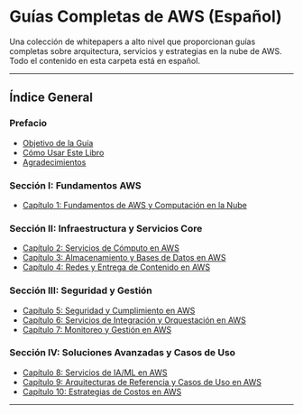 # Guías Completas de AWS (Español)

Una colección de whitepapers a alto nivel que proporcionan guías completas sobre arquitectura, servicios y estrategias en la nube de AWS.  
Todo el contenido en esta carpeta está en español.

---

## Índice General

### Prefacio
- [Objetivo de la Guía](objetivo-de-la-guia.md)  
- [Cómo Usar Este Libro](como-usar-este-libro.md)  
- [Agradecimientos](agradecimientos.md)  

### Sección I: Fundamentos AWS
- [Capítulo 1: Fundamentos de AWS y Computación en la Nube](whitepapers/fundamentos-de-aws-y-computacion-en-la-nube.md)  

### Sección II: Infraestructura y Servicios Core
- [Capítulo 2: Servicios de Cómputo en AWS](whitepapers/servicios-de-computo-en-aws.md)  
- [Capítulo 3: Almacenamiento y Bases de Datos en AWS](whitepapers/almacenamiento-y-bases-de-datos-en-aws.md)  
- [Capítulo 4: Redes y Entrega de Contenido en AWS](whitepapers/redes-y-entrega-de-contenido-en-aws.md)  

### Sección III: Seguridad y Gestión
- [Capítulo 5: Seguridad y Cumplimiento en AWS](whitepapers/seguridad-y-cumplimiento-en-aws.md)  
- [Capítulo 6: Servicios de Integración y Orquestación en AWS](whitepapers/servicios-de-integracion-y-orquestacion-en-aws.md)  
- [Capítulo 7: Monitoreo y Gestión en AWS](whitepapers/monitoreo-y-gestion-en-aws.md)  

### Sección IV: Soluciones Avanzadas y Casos de Uso
- [Capítulo 8: Servicios de IA/ML en AWS](whitepapers/servicios-de-ia-ml-en-aws.md)  
- [Capítulo 9: Arquitecturas de Referencia y Casos de Uso en AWS](whitepapers/arquitecturas-de-referencia-y-casos-de-uso-en-aws.md)  
- [Capítulo 10: Estrategias de Costos en AWS](whitepapers/estrategias-de-costos-en-aws.md)  

---
